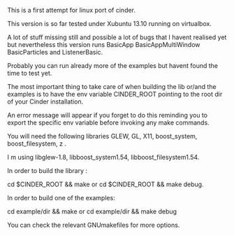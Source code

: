This is a first attempt for linux port of cinder.

This version is so far tested under Xubuntu 13.10 running on virtualbox.

A lot of stuff missing still and possible a lot of bugs that I havent realised yet but nevertheless this version runs BasicApp BasicAppMultiWindow BasicParticles and ListenerBasic.

Probably you can run already more of the examples but havent found the time to test yet.

The most important thing to take care of when building the lib or/and the examples is to have the env variable CINDER_ROOT pointing to the root dir of your Cinder installation.

An error message will appear if you forget to do this reminding you to export the specific env variable before invoking any make commands.

You will need the following libraries GLEW, GL, X11, boost_system, boost_filesystem, z .

I m using libglew-1.8, libboost_system1.54, libboost_filesystem1.54.

In order to build the library :

cd $CINDER_ROOT && make or cd $CINDER_ROOT && make debug.

In order to build one of the examples:

cd example/dir && make or cd example/dir && make debug 

You can check the relevant GNUmakefiles for more options.
